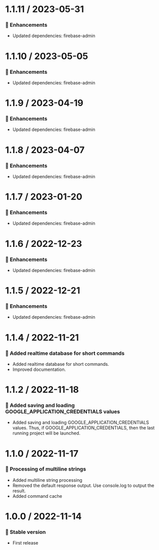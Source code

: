 # 1.1.11 / 2023-05-31

### :tada: Enhancements
- Updated dependencies: firebase-admin

# 1.1.10 / 2023-05-05

### :tada: Enhancements
- Updated dependencies: firebase-admin

# 1.1.9 / 2023-04-19

### :tada: Enhancements
- Updated dependencies: firebase-admin

# 1.1.8 / 2023-04-07

### :tada: Enhancements
- Updated dependencies: firebase-admin

# 1.1.7 / 2023-01-20

### :tada: Enhancements
- Updated dependencies: firebase-admin

# 1.1.6 / 2022-12-23

### :tada: Enhancements
- Updated dependencies: firebase-admin

# 1.1.5 / 2022-12-21

### :tada: Enhancements
- Updated dependencies: firebase-admin

# 1.1.4 / 2022-11-21

### :tada: Added realtime database for short commands

- Added realtime database for short commands.
- Improved documentation.

# 1.1.2 / 2022-11-18

### :tada: Added saving and loading GOOGLE_APPLICATION_CREDENTIALS values

- Added saving and loading GOOGLE_APPLICATION_CREDENTIALS values. Thus, if GOOGLE_APPLICATION_CREDENTIALS, then the last running project will be launched.

# 1.1.0 / 2022-11-17

### :tada: Processing of multiline strings

- Added multiline string processing
- Removed the default response output. Use console.log to output the result.
- Added command cache

# 1.0.0 / 2022-11-14

### :tada: Stable version

- First release
